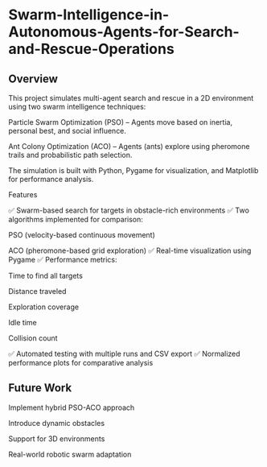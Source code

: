 # Swarm-Intelligence-in-Autonomous-Agents-for-Search-and-Rescue-Operations
## Overview

This project simulates multi-agent search and rescue in a 2D environment using two swarm intelligence techniques:

Particle Swarm Optimization (PSO) – Agents move based on inertia, personal best, and social influence.

Ant Colony Optimization (ACO) – Agents (ants) explore using pheromone trails and probabilistic path selection.

The simulation is built with Python, Pygame for visualization, and Matplotlib for performance analysis.

Features

✅ Swarm-based search for targets in obstacle-rich environments
✅ Two algorithms implemented for comparison:

PSO (velocity-based continuous movement)

ACO (pheromone-based grid exploration)
✅ Real-time visualization using Pygame
✅ Performance metrics:

Time to find all targets

Distance traveled

Exploration coverage

Idle time

Collision count

✅ Automated testing with multiple runs and CSV export
✅ Normalized performance plots for comparative analysis


## Future Work

Implement hybrid PSO-ACO approach

Introduce dynamic obstacles

Support for 3D environments

Real-world robotic swarm adaptation
